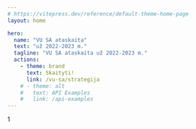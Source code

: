 ```yaml
---
# https://vitepress.dev/reference/default-theme-home-page
layout: home

hero:
  name: "VU SA ataskaita"
  text: "už 2022-2023 m."
  tagline: "VU SA ataskaita už 2022-2023 m."
  actions:
    - theme: brand
      text: Skaityti!
      link: /vu-sa/strategija
    # - theme: alt
    #   text: API Examples
    #   link: /api-examples
---
```


<script setup lang="ts">
import 'vue3-carousel/dist/carousel.css'
import { Carousel, Slide, Pagination, Navigation } from 'vue3-carousel'
</script>

<section class="lg:px-2 px-1.5 isolate">
  <div class="max-w-6xl mx-auto">
    <Carousel>
      <Slide class="bg-red-400 h-80" v-for="slide in 10" :key="slide">1</Slide>
      <template #addons>
        <Navigation />
        <Pagination />
      </template>
    </Carousel>
  </div>
</section>
